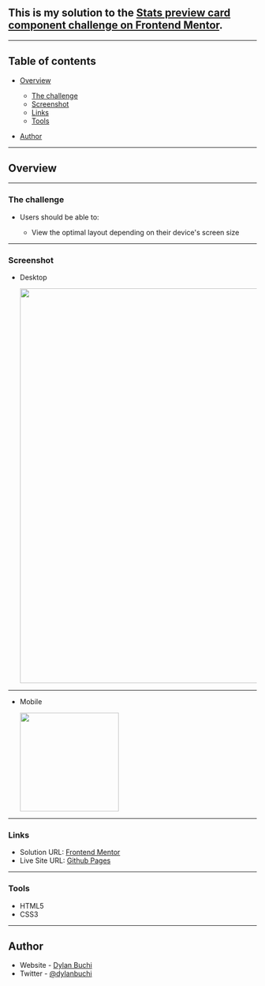 ## This is my solution to the [Stats preview card component challenge on Frontend Mentor](https://www.frontendmentor.io/challenges/stats-preview-card-component-8JqbgoU62).

---

## Table of contents

-   [Overview](#overview)

    -   [The challenge](#the-challenge)
    -   [Screenshot](#screenshot)
    -   [Links](#links)
    -   [Tools](#tools)

-   [Author](#author)

---

## Overview
---
### The challenge

-   Users should be able to:

    -   View the optimal layout depending on their device's screen size
---
### Screenshot

-   Desktop

    <img src="https://user-images.githubusercontent.com/52018183/122691700-b51b4780-d207-11eb-9899-d547b15eafea.png" width=800>

---

-   Mobile

     <img src="https://user-images.githubusercontent.com/52018183/122691638-53f37400-d207-11eb-95ce-c888a8ed5565.png" width=200>
---
### Links

-   Solution URL: [Frontend Mentor](https://www.frontendmentor.io/solutions/stats-preview-card-component-solution-with-html5-and-css3-vf1tKkN7B)
-   Live Site URL: [Github Pages](https://dylanbuchi.github.io/stats-preview-card-component/)
---
### Tools

-   HTML5
-   CSS3
---
## Author

-   Website - [Dylan Buchi](https://dylanbuchi.com/)
-   Twitter - [@dylanbuchi](https://www.twitter.com/dylanbuchi)
